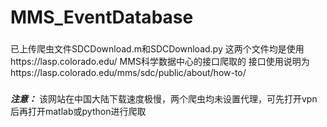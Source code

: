 # MMS_EventDatabase


###
已上传爬虫文件SDCDownload.m和SDCDownload.py
这两个文件均是使用https://lasp.colorado.edu/ MMS科学数据中心的接口爬取的
接口使用说明为https://lasp.colorado.edu/mms/sdc/public/about/how-to/
###

***注意：***
该网站在中国大陆下载速度极慢，两个爬虫均未设置代理，可先打开vpn后再打开matlab或python进行爬取
